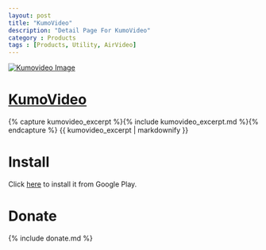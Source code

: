 ```yaml
---
layout: post
title: "KumoVideo"
description: "Detail Page For KumoVideo"
category : Products 
tags : [Products, Utility, AirVideo]
---
```


[<img alt='Kumovideo Image' src="http://lh4.ggpht.com/adgiks6ftVFmLS3IAP7K1D7VoSS_2D3-zU2gjJ5EJbfWTjSKlfEfzYQfCin-XRb0wdc=w100" />](https://play.google.com/store/apps/details?id=com.ezhang.kumovid)

# [KumoVideo](https://play.google.com/store/apps/details?id=com.ezhang.kumovid)

{% capture kumovideo_excerpt %}{% include kumovideo_excerpt.md %}{% endcapture %}
{{ kumovideo_excerpt | markdownify }}

<!--more-->

# Install

Click [here](https://play.google.com/store/apps/details?id=com.ezhang.kumovid) to install it from Google Play.

# Donate

{% include donate.md %}
